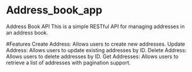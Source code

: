# Address_book_app

Address Book API
This is a simple RESTful API for managing addresses in an address book.

#Features
Create Address: Allows users to create new addresses.
Update Address: Allows users to update existing addresses by ID.
Delete Address: Allows users to delete addresses by ID.
Get Addresses: Allows users to retrieve a list of addresses with pagination support.
